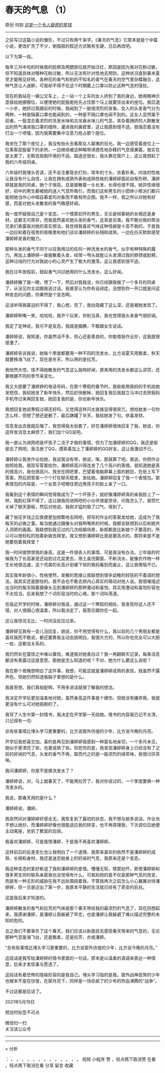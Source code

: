 #  春天的气息 （1）

原创  何妨  [ 这是一个令人疑惑的星球 ](javascript:void\(0\);)

__ _ _ _ _

之前写过这篇小说的雏形，不过只有两千来字。《春天的气息》它原本就是个中篇小说，更改扩充了不少，倒插叙的叙述方式略有生硬，日后再改吧。

以下为第一段。

  

每年三月中旬的时候我的脸颊及两腮部位就开始泛红，原因是因为我对花粉过敏，但不知道具体对哪种花粉过敏，所以无法有针对性地去预防。这种状况直到春末夏至才能稍见好转。各种花的香气和别的不知名的香气在春天的空气里杂糅融合，这种气息让人迷醉，可我却不得不在这个时期戴上口罩以防止这种气息的侵扰。  

  

现在的我站在一辆公交车上，上一站一个上车的女人挤到了我的身边，她用眼神示意我给她挪挪位，以便使她的屁股能抢先占住那个马上就要空出来的座位。我后退一小步，她挤过我跟前的时候，我闻到了一股很浓烈的发香。女人的头发香气分为两种，一种是隔着口罩也能闻到的，一种是不隔口罩也闻不到的。这女人显然属于前者。一股混合着浓烈的洗发水味和古龙香水味儿的气息，夹杂着拥挤的人群散发出的热气涌进我口罩的缝隙，灌进我的鼻腔里，这让我感到很不适。我强忍着没有打出一个喷嚏，因为我需要集中注意力抢占那个座位。

  

我坐在了那个座位上，我没有抬头去看那女人鄙夷的目光。我一边感受着座位上一位乘客屁股留下的余热，一边继续被这种略带诱惑性地杂糅的气息侵袭着。我实在是太累了，无暇去挑剔环境的不适。路途还很长，我头靠在窗户上，这让我想起了我的六年级同桌。

  

六年级时我埋头苦读，还不会注重穿衣打扮，常年的寸头，衣着朴素。内敛的性格让我没有什么自信，让我在拥有成熟外表和成熟性格的潘婷婷面前自惭形秽。潘婷婷就是我的同桌，她个子很高，总是披散着一头长发，长得也很不错。她异性缘很好，初中的男生都被她的迷人气息所吸引，而我们这些男生的小团体小帮派们都只能把她当作心中暗自慕爱的对象而不敢有所企图。我不一样，我之所以对她有好感，而是对她头发散发的香气略感好闻。

  

我一度怀疑我自己是个变态，一个情窦初开的男生，无论是倾慕她的长相还是身材，这都无可厚非，而我竟然喜欢她头发的香气，这真是另类。我不敢对我的帮派兄弟们表露我对她的真实想法，我觉得我喜欢气味这种怪癖是十恶不赦的，于是我一边应和着在宿舍的夜晚里和他们谈论潘婷婷的长相和成熟，一边在白天默默感受潘婷婷发香的魅力。

  

那种头发的香气不同于以往我用过的任何一种洗发水的香气，似乎有种特殊的魔力。再加上潘婷婷一直披散着头发，经常一甩头就能让头发滑过我的脖颈或脸颊，这种过线的行为对我幼小的心灵产生了极大的激荡，这让我感到很不适。

  

我在过年放假前，鼓起勇气问过她用的什么洗发水，这么好闻。

  

潘婷婷撇了我一眼，愣了一下，然后对我我说，你已经跟我做了一个多月的同桌了，从没见你主动跟我说过话，我甚至认为你有自闭症，没想到你一开口就是问这种变态的问题，你果然是个变态啊。

  

这话听得我窘迫的不得了，我心想，完了，我白隐藏了这么深，还是被她发现了。

  

潘婷婷咧嘴一笑，哈哈哈，我开个玩笑，你别当真，我也觉得我头发香气很好闻。

  

我定了定神说，我可不是变态，我就是腼腆，不敢跟女生说话。

  

潘婷婷说，我知道，你虽然话不多，但心还是善良的，你能借我作业抄，这我就很感激了。

  

潘婷婷告诉我说，她每个季度都要用一种不同的洗发水，比方说夏天用飘柔，秋天就要换海飞丝了，现在是冬天，所以用的是拉芳。

我恍然大悟，怪不得她散发的气息这么独特好闻，原来用的洗发水都这么讲究，还要根据不同的季节来变化。

  

我又大胆要了潘婷婷的电话号码，在那个寒假的春节时，我偷偷用我妈的手机给她发短信，我给她发了新年快乐，然后赶快删掉，她回复我后我就立马冲过去把我妈手机夺过来再回复她，她回复我的是，你也新年快乐。

  

我想回复她说寒假过得还好吗，又觉得这样问太直接显得很突兀，想给她发一句你怎么样，但想了想还是删了，最后踌躇了半天，我给她发了句，恭喜发财。

  

信息发出去我就后悔了，我觉得我太俗套了，好在潘婷婷很快回复了我，她说，你这样发消息太麻烦了，我们加个QQ说吧。

  

我一直认为进网吧是坏孩子二流子才做的事情，但为了加潘婷婷的QQ，我还是偷偷去了网吧。我注册了QQ，摸索着加上了潘婷婷的QQ好友，这让我激动不已。

  

潘婷婷让我发作业给她，我说我没有带，她说，唉，那就算了吧。我说，你把作业拍照给我，我现写答案给你，潘婷婷高兴得连发了几个高兴的表情。我知道她是真的很高兴，我也很高兴。我坐在网吧里，巴望着电脑屏幕上面的题目，在纸上写下答案，然后把答案一个个打在聊天框里，发给她。潘婷婷回复了我一个表情包。那表情包的内容是，一个女孩子吧唧往旁边男孩子的脸上亲了一口。

  

我看到这个表情的瞬间觉得我成为了一个坏孩子，就好像潘婷婷真的亲我脸上了一样，我脸红得不得了，这让跟我同进网吧的小伙伴很是惊讶，问我怎么了。我慌忙关掉了聊天面板，然后对他说，我刚才猛的吸了口气，噎到了。

  

藏了些压岁钱之后我便更加频繁地去网吧，把写的作业的答案发给她，这成为了我每天的必做之事。每当她通过摄像头对我咧嘴笑的时候，我都会联想到以后和她共入洞房的画面。我联想到我见过的几次结婚场景，新郎都是比新娘个子要高的，所以可以很轻松的抱着新娘去拜堂。我又想到潘婷婷比我是要高点的，那将来是不是她要抱着我拜堂？

  

我一时间很愤恨我的身高，这是一件很丢人的事情，可是我没有办法。三年级的时候我为了长高甚至还站到过花盆里去，用土盖住脚面，不断浇水，能像农作物一样生长地很迅速，这个完美的长高计划被下班的我妈看到而废止，这让我懊恼不已。

  

其实我年龄很小，性格使然，发散的思维让我联想到很多幼稚的轻狂的不着调的想法。我其实还是胆怯的。我不会也不敢去把内心真实的萌动对他人说。我很难描述出当时的每天隔着摄像头见到潘婷婷的那种激动和喜悦。其实用激动和喜悦形容也不太恰当，后来我想了个词形容当时的心境，那个词叫荡漾。

  

在临近开学的时候，潘婷婷对我说，通过这一个寒假的相处，我发现你这人还不错，对人很细心很温柔，所以我决定了，我答应跟你在一起。

  

这让我惊诧无比，一时间没反应过来。

  

潘婷婷见我有一会儿没回复，她说，你不用觉得有什么，我以前的几个男朋友都是喜欢我而不敢说，都还要靠我主动去挑明白，我很大方的，所以你也完全可以大胆一些，这都没关系的。

  

我仍然处在震惊之中难以置信，难道我对她表白过？我一再翻聊天记录，每条消息都没有表露过这层意思，那她是怎么知道的呢？不对，她为什么要这么说呢？

  

我在那个夜晚想明白了这件事，我想，可能这就是潘婷婷成熟的表现，我虽然不露声色，但她仍然知道我脑子里想的是什么。

  

我甚至想，我们真般配啊，不用多说话就很了解我的想法。

  

我决定开学后更加温柔地对她，虽然身高这件事是个硬伤，但她没有嫌弃我，我就更没有什么可对她挑剔的了。

  

我写了人生中第一封情书，我决定在开学那一天给她。情书的内容我已记不太清，只记得有一句:

总有些事情比埋头学习更重要的，比方说窗外彷徨的少年，比方说今晚的月亮。

  

开学后我悲喜交加。喜的是再见到潘婷婷我感到一种莫名地亲切，一个多月未见，她似乎更漂亮了些，也更成熟了些。但悲伤的是，我发现潘婷婷身上已经没有了之前的好闻的气息，头发的香气不再，取而代之的是一股浓烈的绿茶味，我很讨厌茶味。

我问潘婷婷，你是不是换洗发水了？

潘婷婷说，对，马上就春天了，不能用拉芳了，我对你说过的，一个季度要换一种洗发水的。

我说，那春天用的是什么？

潘婷婷说，潘婷。

我突然间对潘婷婷好感全无，我恢复到了最初的状态，我不想与她多说话，作业也不想让她抄。而潘婷婷好像也很能适应我的转变，也不再搭理我，下次调位后她便主动离座，坐到了教室的后排。

  

我喜欢潘婷婷，可是我恨潘婷，于是我不再喜欢潘婷婷。

  

这样前后的反差变化也让我明白了一个道理，我原来喜欢的依然不是潘婷婷的成熟、长相和身材，我还是迷恋她身上的好闻的气息，我原来还是个变态。

我这种变态的爱好断送了我和潘婷婷的爱情。懵懂无知，情窦初开，即使潘婷婷和很多男生同时联系亲密我也没觉得有什么，可我别扭的是不仅是那种气息的改变，而是有一种无形的威胁在我不远处围绕着我，不管我再次之前怎么小心翼翼对待潘婷婷，但一旦是迈出了第一步，我原本平静的生活就已经有了质变的前兆。

这是我后来才知道的。

  

潘婷婷散发的香气和拉芳的气味是那个春天带给我的最浓烈的气息了，现在回想起来，我感谢潘婷，是潘婷让我躲避了早恋，也是潘婷让我躲避了难以描述完整的未知的危险。

  

总之我们不要辜负了这个春天，我们应该以新面目去感受春天带来的气息的，无论那种气息是海飞丝，还是飘柔，还是拉芳，亦或潘婷。

  

  

“总有些事情比埋头学习更重要的，比方说窗外彷徨的少年，比方说今晚的月亮。”

  

这段话是我写给潘婷婷的情书里面的一句话，原本是以温柔的语调来表达一种情意，后来才发现事与愿违了。

  

这段话有着恐怖的隐喻形容的是我自己。埋头学习指的是我，窗外凶神恶煞的少年也根本不是在彷徨，在那月亮下，同样是一场杀疯了的少年的热血沸腾的“战争”。

  

不过这都是后话了。

  

  

  
​2021年5月19日

  

  

  

  

预览时标签不可点

微信扫一扫  
关注该公众号





****



****



×  分析

：  ，  ，  ，  ，  ，  ，  ，  ，  ，  ，  ，  ，  。  视频  小程序  赞  ，轻点两下取消赞  在看  ，轻点两下取消在看
分享  留言  收藏

